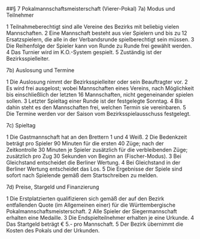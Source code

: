 ##§ 7 Pokalmannschaftsmeisterschaft (Vierer-Pokal)
7a) Modus und Teilnehmer

1 Teilnahmeberechtigt sind alle Vereine des Bezirks mit beliebig vielen Mannschaften. 2 Eine Mannschaft besteht aus vier Spielern und bis zu 12 Ersatzspielern, die alle in der Verbandsrunde spielberechtigt sein müssen. 3 Die Reihenfolge der Spieler kann von Runde zu Runde frei gewählt werden. 4 Das Turnier wird im K.O.-System gespielt. 5 Zuständig ist der Bezirksspielleiter. 

7b) Auslosung und Termine

1 Die Auslosung nimmt der Bezirksspielleiter oder sein Beauftragter vor. 2 Es wird frei ausgelost; wobei Mannschaften eines Vereins, nach Möglichkeit bis einschließlich der letzten 16 Mannschaften, nicht gegeneinander spielen sollen. 3 Letzter Spieltag einer Runde ist der festgelegte Sonntag. 4 Bis dahin steht es den Mannschaften frei, welchen Termin sie vereinbaren. 5 Die Termine werden vor der Saison vom Bezirksspielausschuss festgelegt.

7c) Spieltag

1 Die Gastmannschaft hat an den Brettern 1 und 4 Weiß. 2 Die Bedenkzeit beträgt pro Spieler 90 Minuten für die ersten 40 Züge; nach der Zeitkontrolle 30 Minuten je Spieler zusätzlich für die verbleibenden Züge; zusätzlich pro Zug 30 Sekunden von Beginn an (Fischer-Modus). 3 Bei Gleichstand entscheidet die Berliner Wertung. 4 Bei Gleichstand in der Berliner Wertung entscheidet das Los. 5 Die Ergebnisse der Spiele sind sofort nach Spielende gemäß dem Startschreiben zu melden.

7d) Preise, Stargeld und Finanzierung

1 Die Erstplatzierten qualifizieren sich gemäß der auf den Bezirk entfallenden Quote (im Allgemeinen einer) für die Württembergische Pokalmannschaftsmeisterschaft. 2 Alle Spieler der Siegermannschaft erhalten eine Medaille. 3 Die Endspielteilnehmer erhalten je eine Urkunde. 4 Das Startgeld beträgt € 5.- pro Mannschaft. 5 Der Bezirk übernimmt die Kosten des Pokals und der Urkunden.
